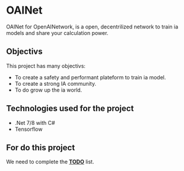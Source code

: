 # OAINet
OAINet for OpenAINetwork, is a open, decentrilized network to train ia models and share your calculation power.

## Objectivs
This project has many objectivs: 
- To create a safety and performant plateform to train ia model.
- To create a strong IA community. 
- To do grow up the ia world.

## Technologies used for the project 
- .Net 7/8 with C#
- Tensorflow

## For do this project

We need to complete the **[TODO](https://github.com/S0dlive/OAINet/TODO.md)** list.

